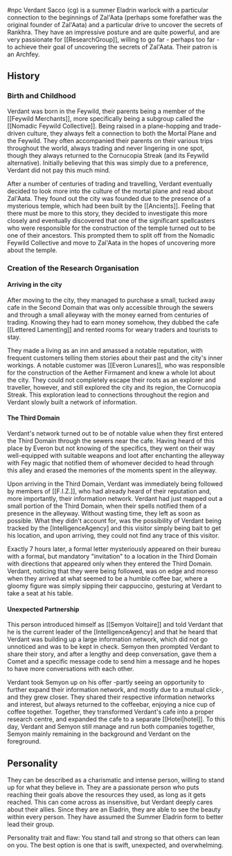 #npc 
Verdant Sacco (cg) is a summer Eladrin warlock with a particular connection to the beginnings of Zal'Aata (perhaps some forefather was the original founder of Zal'Aata) and a particular drive to uncover the secrets of Rankhra. They have an impressive posture and are quite powerful, and are very passionate for [[ResearchGroup]], willing to go far - perhaps too far - to achieve their goal of uncovering the secrets of Zal'Aata. Their patron is an Archfey.
## History
### Birth and Childhood
Verdant was born in the Feywild, their parents being a member of the [[Feywild Merchants]], more specifically being a subgroup called the [[Nomadic Feywild Collective]]. Being raised in a plane-hopping and trade-driven culture, they always felt a connection to both the Mortal Plane and the Feywild. They often accompanied their parents on their various trips throughout the world, always trading and never lingering in one spot, though they always returned to the Cornucopia Streak (and its Feywild alternative). Initially believing that this was simply due to a preference, Verdant did not pay this much mind.

After a number of centuries of trading and travelling, Verdant eventually decided to look more into the culture of the mortal plane and read about Zal'Aata. They found out the city was founded due to the presence of a mysterious temple, which had been built by the [[Ancients]]. Feeling that there must be more to this story, they decided to investigate this more closely and eventually discovered that one of the significant spellcasters who were responsible for the construction of the temple turned out to be one of their ancestors. This prompted them to split off from the Nomadic Feywild Collective and move to Zal'Aata in the hopes of uncovering more about the temple.
### Creation of the Research Organisation
#### Arriving in the city
After moving to the city, they managed to purchase a small, tucked away cafe in the Second Domain that was only accessible through the sewers and through a small alleyway with the money earned from centuries of trading. Knowing they had to earn money somehow, they dubbed the cafe [[Lettered Lamenting]] and rented rooms for weary traders and tourists to stay. 

They made a living as an inn and amassed a notable reputation, with frequent customers telling them stories about their past and the city's inner workings. A notable customer was [[Everon Lunares]], who was responsible for the construction of the Aether Firmament and knew a whole lot about the city. They could not completely escape their roots as an explorer and traveller, however, and still explored the city and its region, the Cornucopia Streak. This exploration lead to connections throughout the region and Verdant slowly built a network of information.

#### The Third Domain
Verdant's network turned out to be of notable value when they first entered the Third Domain through the sewers near the cafe. Having heard of this place by Everon but not knowing of the specifics, they went on their way well-equipped with suitable weapons and loot after enchanting the alleyway with Fey magic that notified them of whomever decided to head through this alley and erased the memories of the moments spent in the alleyway.

Upon arriving in the Third Domain, Verdant was immediately being followed by members of [[F.I.Z.]], who had already heard of their reputation and, more importantly, their information network. Verdant had just mapped out a small portion of the Third Domain, when their spells notified them of a presence in the alleyway. Without wasting time, they left as soon as possible. What they didn't account for, was the possibility of Verdant being tracked by the [IntelligenceAgency] and this visitor simply being bait to get his location, and upon arriving, they could not find any trace of this visitor.

Exactly 7 hours later, a formal letter mysteriously appeared on their bureau with a formal, but mandatory "invitation" to a location in the Third Domain with directions that appeared only when they entered the Third Domain. Verdant, noticing that they were being followed, was on edge and moreso when they arrived at what seemed to be a humble coffee bar, where a gloomy figure was simply sipping their cappuccino, gesturing at Verdant to take a seat at his table.
#### Unexpected Partnership
This person introduced himself as [[Semyon Voltaire]] and told Verdant that he is the current leader of the [IntelligenceAgency] and that he heard that Verdant was building up a large information network, which did not go unnoticed and was to be kept in check. Semyon then prompted Verdant to share their story, and after a lengthy and deep conversation, gave them a Comet and a specific message code to send him a message and he hopes to have more conversations with each other.

Verdant took Semyon up on his offer -partly seeing an opportunity to further expand their information network, and mostly due to a mutual click-, and they grew closer. They shared their respective information networks and interest, but always returned to the coffeebar, enjoying a nice cup of coffee together. Together, they transformed Verdant's cafe into a proper research centre, and expanded the cafe to a separate [[Hotel|hotel]]. To this day, Verdant and Semyon still manage and run both companies together, Semyon mainly remaining in the background and Verdant on the foreground.
## Personality
They can be described as a charismatic and intense person, willing to stand up for what they believe in. They are a passionate person who puts reaching their goals above the resources they used, as long as it gets reached. This can come across as insensitive, but Verdant deeply cares about their allies. Since they are an Eladrin, they are able to see the beauty within every person. They have assumed the Summer Eladrin form to better lead their group.

Personality trait and flaw: You stand tall and strong so that others can lean on you. The best option is one that is swift, unexpected, and overwhelming.


